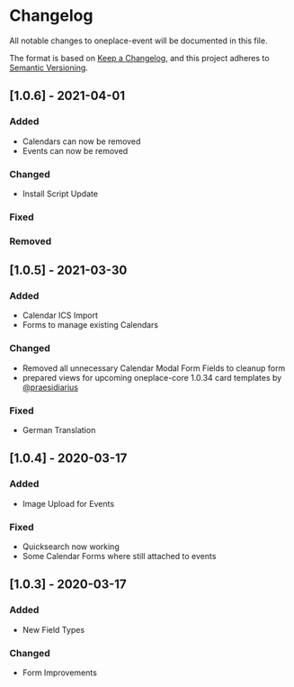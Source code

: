 # Changelog

All notable changes to oneplace-event will be documented in this file.

The format is based on [Keep a Changelog](https://keepachangelog.com/en/1.0.0/),
and this project adheres to [Semantic Versioning](https://semver.org/spec/v2.0.0.html).

## [1.0.6] - 2021-04-01 

### Added
- Calendars can now be removed
- Events can now be removed

### Changed
- Install Script Update

### Fixed

### Removed

## [1.0.5] - 2021-03-30

### Added

- Calendar ICS Import
- Forms to manage existing Calendars

### Changed

- Removed all unnecessary Calendar Modal Form Fields to cleanup form
- prepared views for upcoming oneplace-core 1.0.34 card templates by [@praesidiarius](https://github.com/OnePlc/PLC_X_Core/issues/35)

### Fixed

- German Translation

## [1.0.4] - 2020-03-17

### Added

- Image Upload for Events

### Fixed

- Quicksearch now working
- Some Calendar Forms where still attached to events

## [1.0.3] - 2020-03-17

### Added

- New Field Types

### Changed

- Form Improvements